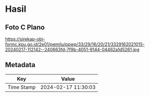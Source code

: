 # Hasil

## Foto C Plano

https://sirekap-obj-formc.kpu.go.id/2e01/pemilu/ppwp/33/29/16/20/21/3329162021015-20240217-112142--240663fd-7f9b-4051-9144-04462a1d5261.jpg


## Metadata

| Key        | Value               |
| ---------- | ------------------- |
| Time Stamp | 2024-02-17 11:30:03 |



